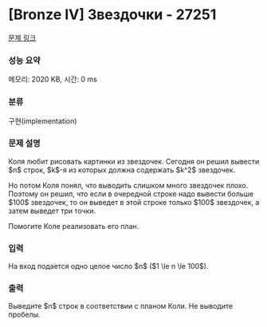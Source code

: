 # [Bronze IV] Звездочки - 27251 

[문제 링크](https://www.acmicpc.net/problem/27251) 

### 성능 요약

메모리: 2020 KB, 시간: 0 ms

### 분류

구현(implementation)

### 문제 설명

<p>Коля любит рисовать картинки из звездочек. Сегодня он решил вывести $n$ строк, $k$-я из которых должна содержать $k^2$ звездочек. </p>

<p>Но потом Коля понял, что выводить слишком много звездочек плохо. Поэтому он решил, что если в очередной строке надо вывести больше $100$ звездочек, то он выведет в этой строке только $100$ звездочек, а затем выведет три точки.</p>

<p>Помогите Коле реализовать его план.</p>

### 입력 

 <p>На вход подается одно целое число $n$ ($1 \le n \le 100$).</p>

### 출력 

 <p>Выведите $n$ строк в соответствии с планом Коли. Не выводите пробелы.</p>

